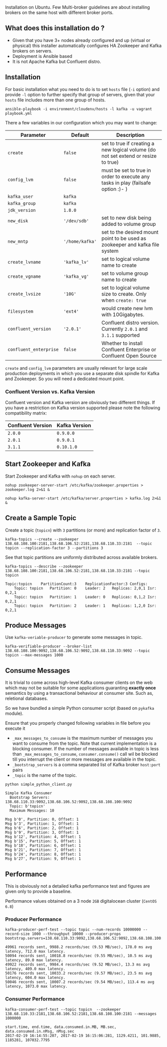 Installation on Ubuntu.
Few Multi-broker guidelines are about installing brokers on the same host with different broker ports.

## What does this installation do ?
* Given that you have 3+ nodes already configured and up (virtual or physical) this installer automatically configures HA Zookeeper and Kafka brokers on servers.
* Deployment is Ansible based
* It is not Apache Kafka but Confluent distro.

## Installation
For basic installation what you need to do is to set `hosts` file (`-i` option) and provide `-l` option to further specify that group of servers, given that your `hosts` file includes more than one group of hosts.

```
ansible-playbook -i environment/cloudenv/hosts -l kafka -u vagrant playbook.yml
```

There a few variables in our configuration which you may want to change:

| Parameter | Default | Description |
|-----------|---------|-------------|
| `create`  | `false` | set to true if creating a new logical volume (do not set extend or resize to true)            |
| `config_lvm`         |  `false`        |   must be set to true in order to execute any tasks in play (failsafe option :)- )           |
| `kafka_user`        |  `kafka`       |             |
| `kafka_group`       | `kafka`        |             |
| `jdk_version`       | `1.8.0`        |             |
| `new_disk`          |  `'/dev/sdb'`       |  set to new disk being added to volume group           |
| `new_mntp`          |   `'/home/kafka'`      | set to the desired mount point to be used as zookeeper and kafka file system             |
| `create_lvname`          |   `'kafka_lv'`      |   set to logical volume name to create          |
| `create_vgname`          |    `'kafka_vg'`     |   set to volume group name to create          |
| `create_lvsize`          |   `'10G'`      |    set to logical volume size to create. Only when `create: true`         |
| `filesystem`          |  `'ext4'`       |   would create new lvm with 10Gigabytes.        |
| `confluent_version`          |  `'2.0.1'`       |   Confluent distro version. Currently `2.0.1` and `3.1.1` supported        |
| `confluent_enterprise`          |  `false`       |   Whether to install Confluent Enterprise or Confluent Open Source        |

`create` and `config_lvm` parameters are usually relevant for large scale production deployments in which you use a separate disk spindle for Kafka and Zookeeper. So you will need a dedicated mount point.

### Confluent Version vs. Kafka Version
Confluent version and Kafka version are obviously two different things. If you have a restriction on Kafka version supported please note the following compatibility matrix:


| Confluent Version | Kafka Version |
|-------------------|---------------|
| `2.0.0`           | `0.9.0.0`     |
| `2.0.1`           | `0.9.0.1`     |
| `3.1.1`           | `0.10.1.0`    |


## Start Zookeeper and Kafka
Start Zookeeper and Kafka with `nohup` on each server.

```
nohup zookeeper-server-start /etc/kafka/zookeeper.properties > zookeeper.log 2>&1 &
```

```
nohup kafka-server-start /etc/kafka/server.properties > kafka.log 2>&1 &
```
## Create a Sample Topic
Create a topic (`topicn`) with `3` partitions (or more) and replication factor of `3`.

```
kafka-topics --create --zookeeper 138.68.108.100:2181,138.68.106.52:2181,138.68.110.33:2181  --topic topicn --replication-factor 3 --partitions 3
```

See that topic partitions are uniformly distributed across available brokers.

```
kafka-topics --describe --zookeeper 138.68.108.100:2181,138.68.106.52:2181,138.68.110.33:2181 --topic topicn
```

```
Topic:topicn	PartitionCount:3	ReplicationFactor:3	Configs:
	Topic: topicn	Partition: 0	Leader: 2	Replicas: 2,0,1	Isr: 0,2,1
	Topic: topicn	Partition: 1	Leader: 0	Replicas: 0,1,2	Isr: 0,2,1
	Topic: topicn	Partition: 2	Leader: 1	Replicas: 1,2,0	Isr: 0,2,1
```

## Produce Messages

Use `kafka-veriable-producer` to generate some messages in topic.

```
kafka-verifiable-producer --broker-list 138.68.108.100:9092,138.68.106.52:9092,138.68.110.33:9092 --topic topicn --max-messages 1000
```

## Consume Messages
It is trivial to come across high-level Kafka consumer clients on the web which may not be suitable for some applications guaranting **exactly once** semantics by using a transactional behaviour at consumer site. Such as, reletional databases.

So we have bundled a simple Python consumer script (based on `pykafka` module).

Ensure that you properly changed following variables in file before you execute it

* `_max_messages_to_consume` is the maximum number of messages you want to consume from the topic. Note that current implementation is a blocking consumer. If the number of messages available in topic is less than `_max_messages_to_consume`, `consumer.consume()` call wil be blocked till you interrupt the client or more messages are available in the topic.
* `_bootstrap_servers` is a comma separated list of Kafka broker `host:port` pairs
* `_topic` is the name of the topic.


```
python simple_python_client.py
```

```
Simple Kafka Consumer
  Bootstrap Servers: 138.68.110.33:9092,138.68.106.52:9092,138.68.108.100:9092
  Topic: b'topicn'
  Maximum Messages: 10

Msg b'0', Partition: 0, Offset: 1
Msg b'3', Partition: 1, Offset: 1
Msg b'6', Partition: 2, Offset: 1
Msg b'9', Partition: 3, Offset: 1
Msg b'12', Partition: 4, Offset: 1
Msg b'15', Partition: 5, Offset: 1
Msg b'18', Partition: 6, Offset: 1
Msg b'21', Partition: 7, Offset: 1
Msg b'24', Partition: 8, Offset: 1
Msg b'27', Partition: 9, Offset: 1
```

## Performance
This is obviously not a detailed kafka performance test and figures are given only to provide a baseline.

Performance values obtained on a 3 node `2GB` digitalocean cluster (`CentOS 6.8`)


### Producer Performance

```
kafka-producer-perf-test --topic topic --num-records 10000000 --record-size 1000 --throughput 10000 --producer-props bootstrap.servers=138.68.110.33:9092,138.68.106.52:9092,138.68.108.100:9092
```

```
49961 records sent, 9988.2 records/sec (9.53 MB/sec), 178.0 ms avg latency, 712.0 max latency.
50094 records sent, 10018.8 records/sec (9.55 MB/sec), 10.5 ms avg latency, 89.0 max latency.
49922 records sent, 9984.4 records/sec (9.52 MB/sec), 13.3 ms avg latency, 409.0 max latency.
50176 records sent, 10033.2 records/sec (9.57 MB/sec), 23.5 ms avg latency, 604.0 max latency.
50046 records sent, 10007.2 records/sec (9.54 MB/sec), 113.4 ms avg latency, 1073.0 max latency.
````

### Consumer Performance

```
kafka-consumer-perf-test --topic topicn  --zookeeper 138.68.110.33:2181,138.68.106.52:2181,138.68.108.100:2181 --messages 1000000
```

```
start.time, end.time, data.consumed.in.MB, MB.sec, data.consumed.in.nMsg, nMsg.sec
2017-02-19 16:14:55:207, 2017-02-19 16:15:06:281, 1129.4211, 101.9885, 1185281, 107032.7795
```
